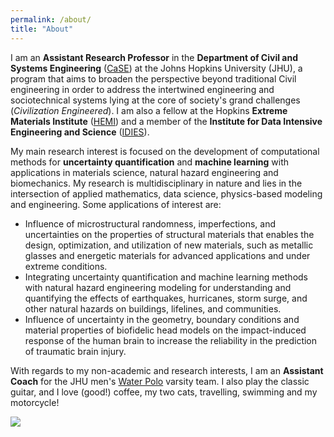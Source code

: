 ```yaml
---
permalink: /about/
title: "About"
---
```



I am an <strong>Assistant Research Professor</strong> in the  <strong>Department of Civil and Systems Engineering</strong> (<a href="https://engineering.jhu.edu/case/" target="_blank">CaSE</a>) at the Johns Hopkins University (JHU), a program that aims to broaden the perspective beyond traditional Civil engineering in order to address the intertwined engineering and sociotechnical systems lying at the core of society's grand challenges (<i>Civilization Engineered</i>). I am also a fellow at the Hopkins <strong>Extreme Materials Institute</strong> (<a href="https://hemi.jhu.edu">HEMI</a>) and a member of the <strong>Institute for Data Intensive Engineering and Science</strong> (<a href="https://idies.jhu.edu">IDIES</a>). 


My main research interest is focused on the development of computational methods for <strong>uncertainty quantification</strong> and <strong>machine learning</strong> with applications in materials science, natural hazard engineering and biomechanics. My research is multidisciplinary in nature and lies in the intersection of applied mathematics, data science, physics-based modeling and engineering. Some applications of interest are:

* Influence of microstructural randomness, imperfections, and uncertainties on the properties of structural materials that enables the design, optimization, and utilization of new materials, such as metallic glasses and energetic materials for advanced applications and under extreme conditions.<br>
* Integrating uncertainty quantification and machine learning methods with natural hazard engineering modeling for understanding and quantifying the effects of earthquakes, hurricanes, storm surge, and other natural hazards on buildings, lifelines, and communities.<br>
* Influence of uncertainty in the geometry, boundary conditions and material properties of biofidelic head models on the impact-induced response of the human brain to increase the reliability in the prediction of traumatic brain injury.


With regards to my non-academic and research interests, I am an <strong>Assistant Coach</strong> for the JHU men's <a href="https://hopkinssports.com/sports/mens-water-polo" target="_blank">Water Polo</a> varsity team. I also play the classic guitar, and I love (good!) coffee, my two cats, travelling, swimming and my motorcycle!

<img src="{{ site.url }}{{ site.baseurl }}/assets/images/image1.png"/>

